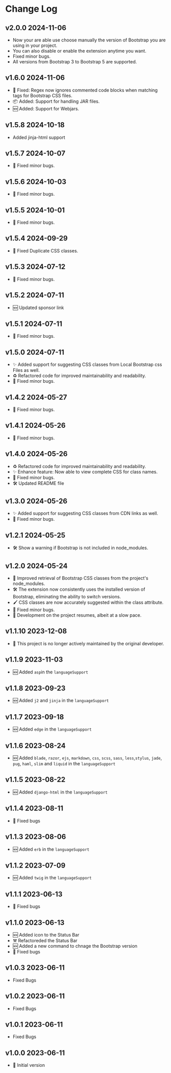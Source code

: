 # Change Log

## v2.0.0 2024-11-06
- Now your are able use choose manually the version of Bootstrap you are using in your project.
- You can also disable or enable the extension anytime you want.
- Fixed minor bugs.
- All versions from Bootstrap 3 to Bootstrap 5 are supported.


## v1.6.0 2024-11-06

- 🐛 Fixed: Regex now ignores commented code blocks when matching <link> tags for Bootstrap CSS files.
- 📦 Added: Support for handling JAR files.
- 🆕 Added: Support for Webjars.

## v1.5.8 2024-10-18

- Added jinja-html support

## v1.5.7 2024-10-07

- 🐛 Fixed minor bugs.

## v1.5.6 2024-10-03

- 🐛 Fixed minor bugs.

## v1.5.5 2024-10-01

- 🐛 Fixed minor bugs.

## v1.5.4 2024-09-29

- 🐛 Fixed Duplicate CSS classes.

## v1.5.3 2024-07-12

- 🐛 Fixed minor bugs.

## v1.5.2 2024-07-11

- 🆕 Updated sponsor link

## v1.5.1 2024-07-11

- 🐛 Fixed minor bugs.

## v1.5.0 2024-07-11

- ✨ Added support for suggesting CSS classes from Local Bootstrap css Files as well.
- ♻️ Refactored code for improved maintainability and readability.
- 🐛 Fixed minor bugs.

## v1.4.2 2024-05-27

- 🐛 Fixed minor bugs.

## v1.4.1 2024-05-26

- 🐛 Fixed minor bugs.

## v1.4.0 2024-05-26

- ♻️ Refactored code for improved maintainability and readability.
- ✨ Enhance feature: Now able to view complete CSS for class names.
- 🐛 Fixed minor bugs.
- 🛠️ Updated README file

## v1.3.0 2024-05-26

- ✨ Added support for suggesting CSS classes from CDN links as well.
- 🐛 Fixed minor bugs.

## v1.2.1 2024-05-25

- 🛠️ Show a warning if Bootstrap is not included in node_modules.

## v1.2.0 2024-05-24

- 🔄 Improved retrieval of Bootstrap CSS classes from the project's node_modules.
- 🛠️ The extension now consistently uses the installed version of Bootstrap, eliminating the ability to switch versions.
- 🖌️ CSS classes are now accurately suggested within the class attribute.
- 🐛 Fixed minor bugs.
- 🚀 Development on the project resumes, albeit at a slow pace.

## v1.1.10 2023-12-08

- 🚧 This project is no longer actively maintained by the original developer.

## v1.1.9 2023-11-03

- 🆕 Added `asp`in the `languageSupport`

## v1.1.8 2023-09-23

- 🆕 Added `j2` and `jinja` in the `languageSupport`

## v1.1.7 2023-09-18

- 🆕 Added `edge` in the `languageSupport`

## v1.1.6 2023-08-24

- 🆕 Added `blade`, `razor`, `ejs`, `markdown`, `css`, `scss`, `sass`, `less`,`stylus`, `jade`, `pug`, `haml`, `slim` and `liquid` in the `languageSupport`

## v1.1.5 2023-08-22

- 🆕 Added `django-html` in the `languageSupport`

## v1.1.4 2023-08-11

- 🐛 Fixed bugs

## v1.1.3 2023-08-06

- 🆕 Added `erb` in the `languageSupport`

## v1.1.2 2023-07-09

- 🆕 Added `twig` in the `languageSupport`

## v1.1.1 2023-06-13

- 🐛 Fixed bugs

## v1.1.0 2023-06-13

- 🆕 Added icon to the Status Bar
- ⚒️ Refactoreded the Status Bar
- 🆕 Added a new command to chnage the Bootstrap version
- 🐛 Fixed bugs

## v1.0.3 2023-06-11

- Fixed Bugs

## v1.0.2 2023-06-11

- Fixed Bugs

## v1.0.1 2023-06-11

- Fixed Bugs

## v1.0.0 2023-06-11

- 🎉 Initial version
